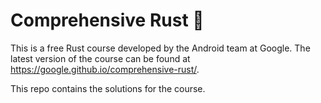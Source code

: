 # Comprehensive Rust 🦀

This is a free Rust course developed by the Android team at Google. 
The latest version of the course can be found at https://google.github.io/comprehensive-rust/. 

This repo contains the solutions for the course.
